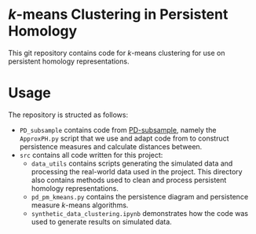 # $k$-means Clustering in Persistent Homology 

This git repository contains code for $k$-means clustering for use on persistent homology representations. 

# Usage

The repository is structed as follows: 
* `PD_subsample` contains code from [PD-subsample](https://anonymous.4open.science/r/PD-subsample-2321/), namely the `ApproxPH.py` script that we use and adapt code from to construct persistence measures and calculate distances between. 
* `src` contains all code written for this project: 
  *  `data_utils` contains scripts generating the simulated data and processing the real-world data used in the project. This directory also contains methods used to clean and process persistent homology representations. 
  * `pd_pm_kmeans.py` contains the persistence diagram and persistence measure $k$-means algorithms. 
  * `synthetic_data_clustering.ipynb` demonstrates how the code was used to generate results on simulated data. 

